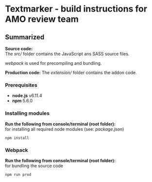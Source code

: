 # Textmarker - build instructions for AMO review team

## Summarized

__Source code:__  
The _src/_ folder contains the JavaScript ans SASS source files.

_webpack_ is used for precompiling and bundling.  

__Production code:__
The _extension/_ folder contains the addon code.

### Prerequisites

* __node.js__ v6.11.4
* __npm__ 5.6.0

### Installing modules

__Run the following from console/terminal (root folder):__  
for installing all required node modules (see: _package.json_)
```
npm install
```

### Webpack
__Run the following from console/terminal (root folder):__  
for bundling the source code
```
npm run prod
```
